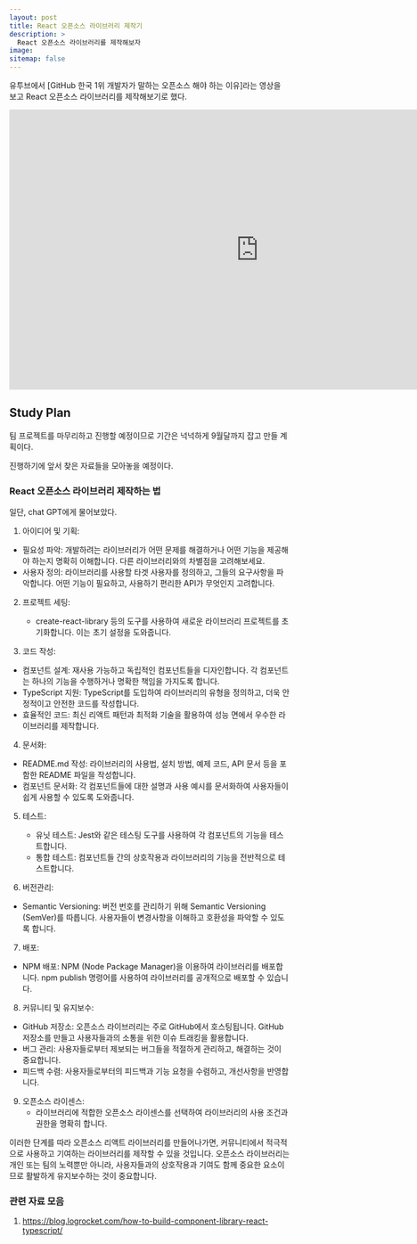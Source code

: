 ```yaml
---
layout: post
title: React 오픈소스 라이브러리 제작기
description: >
  React 오픈소스 라이브러리를 제작해보자
image:
sitemap: false
---
```


유투브에서 [GitHub 한국 1위 개발자가 말하는 오픈소스 해야 하는 이유]라는 영상을 보고 React 오픈소스 라이브러리를 제작해보기로 했다.

<iframe width="894" height="503" src="https://www.youtube.com/embed/XUMWqmI4r_g" title="GitHub 한국 1위 개발자가 말하는 오픈소스 해야 하는 이유" frameborder="0" allow="accelerometer; autoplay; clipboard-write; encrypted-media; gyroscope; picture-in-picture; web-share" allowfullscreen></iframe>

## Study Plan

팀 프로젝트를 마무리하고 진행할 예정이므로 기간은 넉넉하게 9월달까지 잡고 만들 계획이다.

진행하기에 앞서 찾은 자료들을 모아놓을 예정이다.

### React 오픈소스 라이브러리 제작하는 법

일단, chat GPT에게 물어보았다.

1. 아이디어 및 기획:

- 필요성 파악: 개발하려는 라이브러리가 어떤 문제를 해결하거나 어떤 기능을 제공해야 하는지 명확히 이해합니다. 다른 라이브러리와의 차별점을 고려해보세요.
- 사용자 정의: 라이브러리를 사용할 타겟 사용자를 정의하고, 그들의 요구사항을 파악합니다. 어떤 기능이 필요하고, 사용하기 편리한 API가 무엇인지 고려합니다.

2. 프로젝트 세팅:

   - create-react-library 등의 도구를 사용하여 새로운 라이브러리 프로젝트를 초기화합니다. 이는 초기 설정을 도와줍니다.

3. 코드 작성:

- 컴포넌트 설계: 재사용 가능하고 독립적인 컴포넌트들을 디자인합니다. 각 컴포넌트는 하나의 기능을 수행하거나 명확한 책임을 가지도록 합니다.
- TypeScript 지원: TypeScript를 도입하여 라이브러리의 유형을 정의하고, 더욱 안정적이고 안전한 코드를 작성합니다.
- 효율적인 코드: 최신 리액트 패턴과 최적화 기술을 활용하여 성능 면에서 우수한 라이브러리를 제작합니다.

4. 문서화:

- README.md 작성: 라이브러리의 사용법, 설치 방법, 예제 코드, API 문서 등을 포함한 README 파일을 작성합니다.
- 컴포넌트 문서화: 각 컴포넌트들에 대한 설명과 사용 예시를 문서화하여 사용자들이 쉽게 사용할 수 있도록 도와줍니다.

5. 테스트:

   - 유닛 테스트: Jest와 같은 테스팅 도구를 사용하여 각 컴포넌트의 기능을 테스트합니다.
   - 통합 테스트: 컴포넌트들 간의 상호작용과 라이브러리의 기능을 전반적으로 테스트합니다.

6. 버전관리:

- Semantic Versioning: 버전 번호를 관리하기 위해 Semantic Versioning (SemVer)를 따릅니다. 사용자들이 변경사항을 이해하고 호환성을 파악할 수 있도록 합니다.

7. 배포:

- NPM 배포: NPM (Node Package Manager)을 이용하여 라이브러리를 배포합니다. npm publish 명령어를 사용하여 라이브러리를 공개적으로 배포할 수 있습니다.

8. 커뮤니티 및 유지보수:

- GitHub 저장소: 오픈소스 라이브러리는 주로 GitHub에서 호스팅됩니다. GitHub 저장소를 만들고 사용자들과의 소통을 위한 이슈 트래킹을 활용합니다.
- 버그 관리: 사용자들로부터 제보되는 버그들을 적절하게 관리하고, 해결하는 것이 중요합니다.
- 피드백 수렴: 사용자들로부터의 피드백과 기능 요청을 수렴하고, 개선사항을 반영합니다.

9. 오픈소스 라이센스:
   - 라이브러리에 적합한 오픈소스 라이센스를 선택하여 라이브러리의 사용 조건과 권한을 명확히 합니다.

이러한 단계를 따라 오픈소스 리액트 라이브러리를 만들어나가면, 커뮤니티에서 적극적으로 사용하고 기여하는 라이브러리를 제작할 수 있을 것입니다. 오픈소스 라이브러리는 개인 또는 팀의 노력뿐만 아니라, 사용자들과의 상호작용과 기여도 함께 중요한 요소이므로 활발하게 유지보수하는 것이 중요합니다.

### 관련 자료 모음

1.  https://blog.logrocket.com/how-to-build-component-library-react-typescript/
